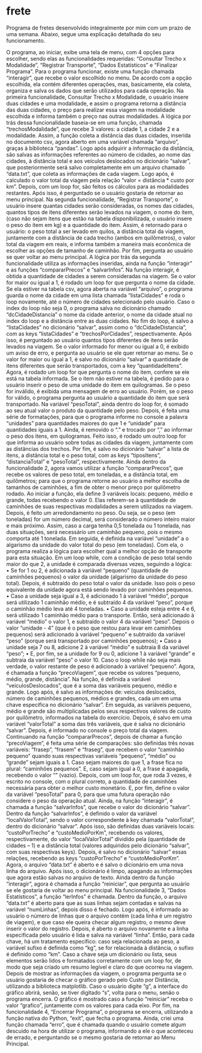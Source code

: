 # frete
Programa de fretes desenvolvido integralmente por mim com um prazo de uma semana.
Abaixo, segue uma explicação detalhada do seu funcionamento.

  O programa, ao iniciar, exibe uma tela de menu, com 4 opções para escolher, sendo elas 
as funcionalidades requeridas: “Consultar Trecho x Modalidade”, “Registrar Transporte”, 
“Dados Estatísticos” e “Finalizar Programa”. Para o programa funcionar, existe uma
função chamada “interagir”, que recebe o valor escolhido no menu. De acordo com a 
opção escolhida, ela contém diferentes operações, mas, basicamente, ela coleta, organiza 
e salva os dados que serão utilizados para cada operação.
  Na primeira funcionalidade, Consultar Trecho x Modalidade, o usuário insere duas 
cidades e uma modalidade, e assim o programa retorna a distância das duas cidades, o 
preço para realizar essa viagem na modalidade escolhida e informa também o preço nas 
outras modalidades. A lógica por trás dessa funcionalidade baseia-se em uma função, 
chamada “trechosModalidade”, que recebe 3 valores: a cidade 1, a cidade 2 e a 
modalidade. Assim, a função coleta a distância das duas cidades, inserida no documento 
csv, agora aberto em uma variável chamada “arquivo”, graças à biblioteca “pandas”. Logo 
após adquirir a informação da distância, são salvas as informações referentes ao número 
de cidades, ao nome das cidades, à distância total e aos veículos deslocados no dicionário 
“salvar”, que posteriormente será salvo completamente em um arquivo chamado 
“data.txt”, que coleta as informações de cada viagem. Logo após, é calculado o valor total 
da viagem pela relação “valor = distância * custo por km”. Depois, com um loop for, são 
feitos os cálculos para as modalidades restantes. Após isso, é perguntado se o usuário 
gostaria de retornar ao menu principal.
  Na segunda funcionalidade, “Registrar Transporte”, o usuário insere quantas cidades 
serão consideradas, os nomes das cidades, quantos tipos de itens diferentes serão levados 
na viagem, o nome do item, (caso não sejam itens que estão na tabela disponibilizada, o 
usuário insere o peso do item em kg) e a quantidade do item. Assim, é retornado para o 
usuário: o peso total a ser levado em quilos, a distância total da viagem, juntamente com 
a distância de cada trecho (ambos em quilômetros), o valor total da viagem em reais, e 
informa também a maneira mais econômica de escolher as opções de tamanho de 
caminhão. Por fim, pergunta ao usuário se quer voltar ao menu principal.
  A lógica por trás da segunda funcionalidade utiliza as informações inseridas, ainda na 
função “interagir” e as funções “compararPrecos” e “salvarInfos”. Na função interagir, é 
obtida a quantidade de cidades a serem consideradas na viagem. Se o valor for maior ou 
igual a 1, é rodado um loop for que pergunta o nome da cidade. Se ela estiver na tabela 
csv, agora aberta na variável “arquivo”, o programa guarda o nome da cidade em uma 
lista chamada “listaCidades” e roda o loop novamente, até o número de cidades 
selecionado pelo usuário. Caso o index do loop não seja 0, o programa salva no dicionário
chamado “dcCidadeDistancia” o nome da cidade anterior, o nome da cidade atual no 
index do loop e a distância entre as duas cidades. No fim do loop, é salvo a “listaCidades” 
no dicionário “salvar”, assim como o “dcCidadeDistancia”, com as keys “listaCidades” e 
“trechosPorCidades”, respectivamente.
  Após isso, é perguntado ao usuário quantos tipos diferentes de itens serão levados na 
viagem. Se o valor informado for menor ou igual a 0, é exibido um aviso de erro, e 
pergunta ao usuário se ele quer retornar ao menu. Se o valor for maior ou igual a 1, é 
salvo no dicionário “salvar” a quantidade de itens diferentes que serão transportados, 
com a key “quantidadeItens”. Agora, é rodado um loop for que pergunta o nome do item, 
confere se ele está na tabela informada. Se o item não estiver na tabela, é pedido para o 
usuário inserir o peso de uma unidade do item em quilogramas. Se o peso for inválido, é 
exibida uma mensagem de erro ao usuário. Porém, se o peso for válido, o programa 
pergunta ao usuário a quantidade do item que será transportado.
  Na variável “pesoTotal”, ainda dentro do loop for, é somado ao seu atual valor o 
produto da quantidade pelo peso. Depois, é feita uma série de formatações, para que o 
programa informe no console a palavra “unidades” para quantidades maiores do que 1 e 
“unidade” para quantidades iguais a 1. Ainda, é removido o “.” e trocado por “,” ao 
informar o peso dos itens, em quilogramas. Feito isso, é rodado um outro loop for que 
informa ao usuário sobre todas as cidades da viagem, juntamente com as distâncias dos 
trechos. Por fim, é salvo no dicionário “salvar” a lista de itens, a distância total e o peso 
total, com as keys “tiposItens”, “distanciaTotal” e “pesoTotal”, respectivamente.
  Ainda dentro da funcionalidade 2, agora vamos utilizar a função “compararPrecos”, que 
recebe os valores de peso total, em toneladas, e a distância total, em quilômetros; para 
que o programa retorne ao usuário a melhor escolha de tamanhos de caminhões, a fim 
de obter o menor preço por quilômetro rodado.
  Ao iniciar a função, ela define 3 variáveis locais: pequeno, médio e grande, todas 
recebendo o valor 0. Elas referem-se à quantidade de caminhões de suas respectivas 
modalidades a serem utilizados na viagem. Depois, é feito um arredondamento no peso. 
Ou seja, se o peso (em toneladas) for um número decimal, será considerado o número 
inteiro maior e mais próximo. Assim, caso a carga tenha 0,5 tonelada ou 1 tonelada, nas 
duas situações, será necessário um caminhão pequeno, pois o mesmo comporta até 1 
tonelada.
  Em seguida, é definida na variável “unidade” a o algarismo da unidade do valor total 
do peso (em toneladas). Com ela, o programa realiza a lógica para escolher qual a melhor 
opção de transporte para esta situação. Em um loop while, com a condição de peso total 
sendo maior do que 2, a unidade é comparada diversas vezes, seguindo a lógica:
• Se for 1 ou 2, é adicionada à variável “pequeno” (quantidade de caminhões 
pequenos) o valor da unidade (algarismo da unidade do peso total). Depois, é 
subtraído do peso total o valor da unidade. Isso pois o peso equivalente da 
unidade agora está sendo levado por caminhões pequenos.
• Caso a unidade seja igual a 3, é adicionado 1 à variável “médio”, porque será 
utilizado 1 caminhão médio, e é subtraído 4 da variável “peso”, porque o 
caminhão médio leva até 4 toneladas.
• Caso a unidade esteja entre 4 e 6, será utilizado 1 caminhão médio para o 
transporte. Então, será adicionado à variável “médio” o valor 1, e subtraído o 
valor 4 da variável “peso”. Depois o valor “unidade - 4” (que é o peso que restou 
para levar em caminhões pequenos) será adicionado à variável “pequeno” e 
subtraído da variável “peso” (porque será transportado por caminhões 
pequenos);
• Caso a unidade seja 7 ou 8, adicione 2 à variável “médio” e subtraia 8 da variável
“peso”;
• E, por fim, se a unidade for 9 ou 0, adicione 1 à variável “grande” e subtraia da 
variável “peso” o valor 10. Caso o loop while não seja mais verdade, o valor 
restante de peso é adicionado à variável “pequeno”.
  Agora, é chamada a função “precoViagem”, que recebe os valores “pequeno, médio, 
grande, distância”. Na função, é definida a variável “veiculosDeslocados”, que é a soma 
das variáveis pequeno, médio e grande. Logo após, é salvo as informações de: veículos 
deslocados, número de caminhões pequenos, médios e grandes, cada um em uma chave 
específica no dicionário “salvar”. Em seguida, as variáveis pequeno, médio e grande são 
multiplicadas pelos seus respectivos valores de custo por quilômetro, informados na 
tabela do exercício. Depois, é salvo em uma variável “valorTotal” a soma das três 
variáveis, que é salva no dicionário “salvar”. Depois, é informado no console o preço total 
da viagem.
  Continuando na função “compararPrecos”, depois de chamar a função “precoViagem”,
é feita uma série de comparações: são definidas três novas variáveis: “frasep”, “frasem” 
e “fraseg”, que recebem o valor “caminhão pequeno” quando suas respectivas variáveis
“pequeno”, “médio” ou “grande” sejam iguais a 1. Caso sejam maiores do que 1, a frase 
fica no plural: “caminhões pequenos”. E, caso sejam igual a 0, a frase é apagada, 
recebendo o valor “” (vazio). Depois, com um loop for, que roda 3 vezes, é escrito no 
console, com o plural correto, a quantidade de caminhões necessária para obter o melhor 
custo monetário. E, por fim, define o valor da variável “pesoTotal” para 0, para que uma 
futura operação não considere o peso da operação atual. Ainda, na função “interagir”, é 
chamada a função “salvarInfos”, que recebe o valor do dicionário “salvar”.
Dentro da função “salvarInfos”, é definido o valor da variável “localValorTotal”, sendo 
o valor correspondente à key chamada “valorTotal”, dentro do dicionário “salvar”. Após 
isso, são definidas duas variáveis locais: “custoPorTrecho” e “custoMedioPorKm”, 
recebendo os valores, respectivamente, do valor “localValorTotal” dividido pela
(quantidade de cidades – 1) e a distância total (valores adquiridos pelo dicionário 
“salvar”, com suas respectivas keys). Depois, é salvo no dicionário “salvar” essas relações, 
recebendo as keys “custoPorTrecho” e “custoMedioPorKm”.
  Agora, o arquivo “data.txt” é aberto e é salvo o dicionário em uma nova linha do 
arquivo. Após isso, o dicionário é limpo, apagando as informações que agora estão salvas 
no arquivo de texto. Ainda dentro da função “interagir”, agora é chamada a função 
“reiniciar”, que pergunta ao usuário se ele gostaria de voltar ao menu principal.
Na funcionalidade 3, “Dados Estatísticos”, a função “lerInfos” é chamada. Dentro da 
função, o arquivo “data.txt” é aberto para que as suas linhas sejam contadas e salvas na 
variável “numLinhas”, depois disso é fechado. Logo após, é informado ao usuário o 
número de linhas que o arquivo contém (cada linha é um registro de viagem), e que caso 
ele queira checar algum registro, o mesmo deve inserir o valor do registro.
  Depois, é aberto o arquivo novamente e a linha especificada pelo usuário é lida e salva 
na variável “linha”. Então, para cada chave, há um tratamento específico: caso seja 
relacionada ao peso, a variável sufixo é definida como “kg”, se for relacionada à distância, 
o sufixo é definido como “km”. Caso a chave seja um dicionário ou lista, seus elementos 
serão lidos e formatados corretamente com um loop for, de modo que seja criado um 
resumo legível e claro do que ocorreu na viagem.
  Depois de mostrar as informações da viagem, o programa pergunta se o usuário gostaria 
de checar o gráfico gerado pelo Custo por Distância, utilizando a biblioteca matplotlib. 
Caso o usuário digite “g”, a interface do gráfico abrirá, senão, se tiver digitado “s”, volta 
para o menu, senão o programa encerra. O gráfico é mostrado caso a função “reiniciar” 
receba o valor “grafico”, juntamente com os valores para cada eixo.
  Por fim, na funcionalidade 4, “Encerrar Programa”, o programa se encerra, utilizando a 
função nativa do Python, “exit”, que fecha o programa. Ainda, criei uma função chamada 
“erro”, que é chamada quando o usuário comete algum descuido na hora de utilizar o
programa, informando a ele o que aconteceu de errado, e perguntando se o mesmo 
gostaria de retornar ao Menu Principal.
